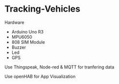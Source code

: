 # Tracking-Vehicles
Hardware
  + Arduino Uno R3
  + MPU6050
  + 808 SIM Module
  + Buzzer
  + Led
  + GPS
 
Use Thingspeak, Node-red & MQTT for tranfering data

Use openHAB for App Visualization
